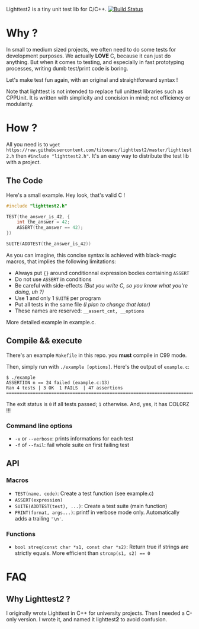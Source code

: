 Lighttest2 is a tiny unit test lib for C/C++. [![Build Status](https://travis-ci.org/titouanc/lighttest2.svg?branch=master)](https://travis-ci.org/titouanc/lighttest2)

# Why ?

In small to medium sized projects, we often need to do some tests for development purposes. We actually **LOVE** C, because it can just do anything. But when it comes to testing, and especially in fast prototyping processes, writing dumb test/print code is boring.

Let's make test fun again, with an original and straightforward syntax !

Note that lighttest is not intended to replace full unittest libraries such as CPPUnit. It is written with simplicity and concision in mind; not efficiency or modularity.

# How ?

All you need is to `wget https://raw.githubusercontent.com/titouanc/lighttest2/master/lighttest2.h` then `#include "lighttest2.h"`. It's an easy way to distribute the test lib with a project.

## The Code

Here's a small example. Hey look, that's valid C !

```C
#include "lighttest2.h"

TEST(the_answer_is_42, {
	int the_answer = 42;
	ASSERT(the_answer == 42);
})

SUITE(ADDTEST(the_answer_is_42))
```

As you can imagine, this concise syntax is achieved with black-magic macros, that implies the following limitations:

* Always put `{}` around conditionnal expression bodies containing `ASSERT`
* Do not use `ASSERT` in conditions
* Be careful with side-effects *(But you write C, so you know what you're doing, uh ?)*
* Use 1 and only 1 `SUITE` per program
* Put all tests in the same file *(I plan to change that later)*
* These names are reserved: `__assert_cnt, __options`

More detailed example in example.c.

## Compile && execute

There's an example `Makefile` in this repo. you **must** compile in C99 mode.

Then, simply run with `./example [options]`. Here's the output of `example.c`:

	$ ./example 
	ASSERTION n == 24 failed (example.c:13)
	Ran 4 tests | 3 OK  1 FAILS  | 47 assertions
	================================================================================
	
The exit status is `0` if all tests passed; `1` otherwise.
And, yes, it has COL0RZ !!!

### Command line options

* `-v` or `--verbose`: prints informations for each test
* `-f` of `--fail`: fail whole suite on first failing test

## API

### Macros

* `TEST(name, code)`: Create a test function (see example.c)
* `ASSERT(expression)`
* `SUITE(ADDTEST(test), ...)`: Create a test suite (main function)
* `PRINT(format, args...)`: printf in verbose mode only. Automatically adds a trailing `'\n'`.

### Functions

* `bool streq(const char *s1, const char *s2)`: Return true if strings are strictly equals. More efficient than `strcmp(s1, s2) == 0`

# FAQ
## Why Lighttest*2* ?
I originally wrote Lighttest in C++ for university projects. Then I needed a
C-only version. I wrote it, and named it lighttest**2** to avoid confusion.
